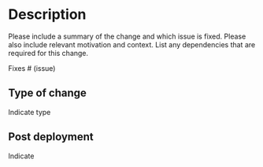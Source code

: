 # Description

Please include a summary of the change and which issue is fixed. Please also include relevant motivation and context. List any dependencies that are required for this change.

Fixes # (issue)

## Type of change
Indicate type

## Post deployment
Indicate  

